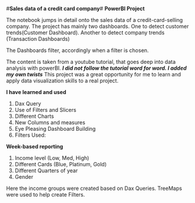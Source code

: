 #**Sales data of a credit card company**#
**PowerBI Project**

The notebook jumps in detail onto the sales data of a credit-card-selling company. The project has mainly two dashboards. One to detect customer trends(Customer Dashboard). Another to detect company trends (Transaction Dashboards)

The Dashboards filter, accordingly when a filter is chosen.

The content is taken from a youtube tutorial, that goes deep into data analysis with powerBI.
***I did not follow the tutorial word for word. I added my own twists***
This project was a great opportunity for me to learn and apply data visualization skills to a real project.


**I have learned and used**

1. Dax Query
2. Use of Filters and Slicers
3. Different Charts
4. New Columns and measures
5. Eye Pleasing Dashboard Building
6. Filters Used:


**Week-based reporting**
1. Income level (Low, Med, High)
2. Different Cards (Blue, Platinum, Gold)
3. Different Quarters of year
4. Gender

Here the income groups were created based on Dax Queries. TreeMaps were used to help create Filters.
